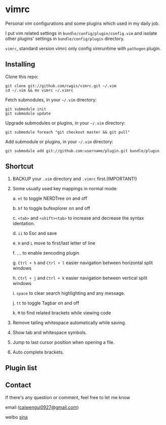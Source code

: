 vimrc
=====
Personal vim configurations and some plugins which used in my daily job.

I put vim related settings in `bundle/config/plugin/config.vim` and isolate other plugins' settings in `bundle/config/plugin` directory.

`vimrc`, standard version vimrc only config vimruntime with `pathogen` plugin.

Installing
----------
Clone this repo:

	git clone git://github.com/cwgis/vimrc.git ~/.vim
	cd ~/.vim && mv vimrc ~/.vimrc

Fetch submodules, in your `~/.vim` directory:

	git submodule init
	git submodule update

Upgrade submodules or plugins, in your `~/.vim` directory:

	git submodule foreach "git checkout master && git pull"

Add submodule or plugins, in your `~/.vim` directory:

	git submodule add git://github.com:username/plugin.git bundle/plugin

Shortcut
--------
1. BACKUP your `.vim` directory and `.vimrc` first.(IMPORTANT!)

2. Some usually used key mappings in normal mode:

	a. `nt` to toggle NERDTree on and off

	b. `bf` to toggle bufexplorer on and off

	c. `<tab>` and `<shift><tab>` to increase and decrease the syntax identation.

	d. `ii` to Esc and save

	e. `H` and `L` move to first/last letter of line

	f. `,,` to enable zencoding plugin

	g. `Ctrl + h` and `Ctrl + l` easier navigation between horizontal split windows

	h. `Ctrl + j` and `Ctrl + k` easier navigation between vertical split windows

	i. `space` to clear search highlighting and any message.

	j. `tt` to toggle Tagbar on and off

	k. `M` to find related brackets while viewing code

3. Remove tailing whitespace automatically while saving.

4. Show tab and whitespace symbols.

5. Jump to last cursor position when opening a file.

6. Auto complete brackets.

Plugin list
-----------



Contact
-------
If there's any question or comment, feel free to let me know

email (caiwengui0927@gmail.com)

weibo [sina](http://weibo.com/u/1929039863?wvr=5&)

